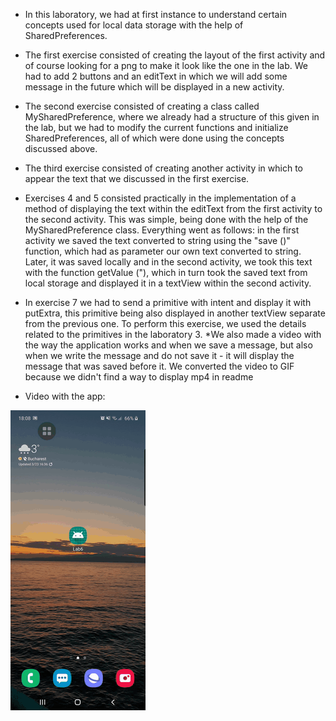 
* In this laboratory, we had at first instance to understand certain concepts used for local data storage with the help of SharedPreferences. 
* The first exercise consisted of creating the layout of the first activity and of course looking for a png to make it look 
 like the one in the lab. We had to add 2 buttons and an editText in which we will add some message in the future which will be displayed in a new activity.
* The second exercise consisted of creating a class called MySharedPreference, where we already had a structure of this given in the  lab, but we had to modify the current functions and initialize SharedPreferences, all of which were done using the concepts discussed above.
* The third exercise consisted of creating another activity in which to appear the text that we discussed in the first exercise. 
* Exercises 4 and 5 consisted practically in the implementation of a method of displaying the text within the editText from the first  activity to the second activity. This was simple, being done with the help of the MySharedPreference class. Everything  went as follows: in the first activity we saved the text converted to string using the "save ()" function, which had as parameter our own text converted to string. Later, it was saved locally and in the second activity, we took this text with the  function getValue ("), which in turn took the saved text from local storage and displayed it in a textView within the second activity.
* In exercise 7 we had to send a primitive with intent and display it with putExtra, this primitive being also displayed in another  textView separate from the previous one. To perform this exercise, we used the details related to the primitives in the laboratory 3.
*We also made a video with the way the application works and when we save a message, but also when we write the message and do not save it - it will display the message that was saved before it. We converted the video to GIF because we didn't find a way to display mp4 in readme

* Video with the app: 


![](video-lab6.gif)

